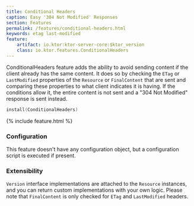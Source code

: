 ```yaml
---
title: Conditional Headers
caption: Easy '304 Not Modified' Responses
section: Features
permalink: /features/conditional-headers.html
keywords: etag last-modified 
feature:
    artifact: io.ktor:ktor-server-core:$ktor_version
    class: io.ktor.features.ConditionalHeaders
---
```


ConditionalHeaders feature adds the ability to avoid sending content if the client already has the same content. It does so by
checking the `ETag` or `LastModified` properties of the `Resource` or `FinalContent` that are sent and comparing these 
properties to what client indicates it is having. If the conditions allow it, the entire content is not sent and a
"304 Not Modified" response is sent instead. 

```kotlin
install(ConditionalHeaders)
```

{% include feature.html %}

### Configuration

This feature doesn't have any configuration object, but a configuration script is executed if present.

### Extensibility

`Version` interface implementations are attached to the `Resource` instances, and you can return custom implementations
with your own logic. Please note that `FinalContent` is only checked for `ETag` and `LastModified` headers.
